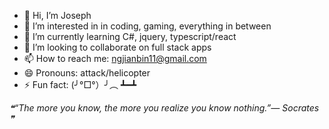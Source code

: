 - 👋 Hi, I’m Joseph
- 👀 I’m interested in in coding, gaming, everything in between
- 🌱 I’m currently learning C#, jquery, typescript/react
- 💞️ I’m looking to collaborate on full stack apps
- 📫 How to reach me: ngjianbin11@gmail.com
- 😄 Pronouns: attack/helicopter
- ⚡ Fun fact: (╯°□°）╯︵ ┻━┻


<!--STARTS_HERE_QUOTE_README-->
<i>❝“The more you know, the more you realize you know nothing.”— Socrates   ❞</i>
<!--ENDS_HERE_QUOTE_README-->

<!---
Phandastick/Phandastick is a ✨ special ✨ repository because its `README.md` (this file) appears on your GitHub profile.
You can click the Preview link to take a look at your changes.
--->
